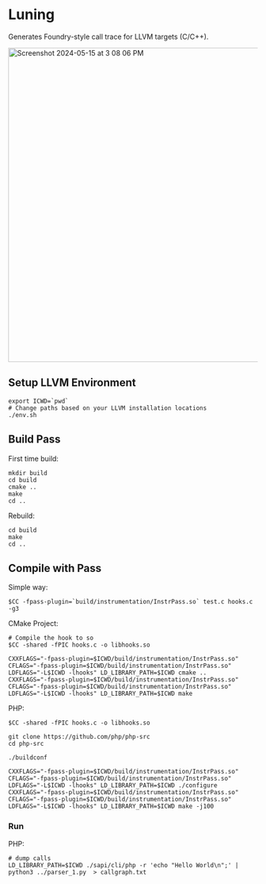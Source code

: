 # Luning
Generates Foundry-style call trace for LLVM targets (C/C++).  

<img width="633" alt="Screenshot 2024-05-15 at 3 08 06 PM" src="https://github.com/fuzzland/luning/assets/10573715/0a410d72-e8fb-45fb-984c-156eeff187f6">

## Setup LLVM Environment

```
export ICWD=`pwd`
# Change paths based on your LLVM installation locations
./env.sh
```

## Build Pass

First time build:
```
mkdir build
cd build
cmake ..
make
cd ..
```

Rebuild:
```
cd build
make
cd ..
```

## Compile with Pass

Simple way:
```
$CC -fpass-plugin=`build/instrumentation/InstrPass.so` test.c hooks.c -g3
```

CMake Project:
```
# Compile the hook to so
$CC -shared -fPIC hooks.c -o libhooks.so

CXXFLAGS="-fpass-plugin=$ICWD/build/instrumentation/InstrPass.so" CFLAGS="-fpass-plugin=$ICWD/build/instrumentation/InstrPass.so" LDFLAGS="-L$ICWD -lhooks" LD_LIBRARY_PATH=$ICWD cmake ..
CXXFLAGS="-fpass-plugin=$ICWD/build/instrumentation/InstrPass.so" CFLAGS="-fpass-plugin=$ICWD/build/instrumentation/InstrPass.so" LDFLAGS="-L$ICWD -lhooks" LD_LIBRARY_PATH=$ICWD make
```

PHP:
```
$CC -shared -fPIC hooks.c -o libhooks.so

git clone https://github.com/php/php-src
cd php-src

./buildconf

CXXFLAGS="-fpass-plugin=$ICWD/build/instrumentation/InstrPass.so" CFLAGS="-fpass-plugin=$ICWD/build/instrumentation/InstrPass.so" LDFLAGS="-L$ICWD -lhooks" LD_LIBRARY_PATH=$ICWD ./configure
CXXFLAGS="-fpass-plugin=$ICWD/build/instrumentation/InstrPass.so" CFLAGS="-fpass-plugin=$ICWD/build/instrumentation/InstrPass.so" LDFLAGS="-L$ICWD -lhooks" LD_LIBRARY_PATH=$ICWD make -j100
```

### Run

PHP:
```
# dump calls
LD_LIBRARY_PATH=$ICWD ./sapi/cli/php -r 'echo "Hello World\n";' | python3 ../parser_1.py  > callgraph.txt
```
